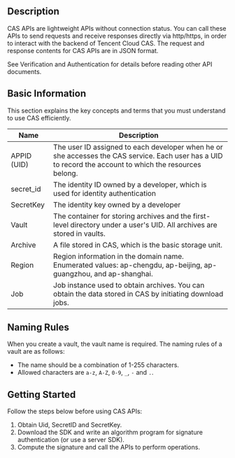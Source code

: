 ## Description

CAS APIs are lightweight APIs without connection status. You can call these APIs to send requests and receive responses directly via http/https, in order to interact with the backend of Tencent Cloud CAS. The request and response contents for CAS APIs are in JSON format.

See Verification and Authentication for details before reading other API documents.

## Basic Information

This section explains the key concepts and terms that you must understand to use CAS efficiently.

| Name | Description |
| ---------- | ---------------------------------------- |
| APPID (UID) | The user ID assigned to each developer when he or she accesses the CAS service. Each user has a UID to record the account to which the resources belong. |
| secret_id | The identity ID owned by a developer, which is used for identity authentication |
| SecretKey   | The identity key owned by a developer |
| Vault | The container for storing archives and the first-level directory under a user's UID. All archives are stored in vaults. |
| Archive | A file stored in CAS, which is the basic storage unit. |
| Region     | Region information in the domain name. Enumerated values: ap-chengdu, ap-beijing, ap-guangzhou, and ap-shanghai. |
| Job        | Job instance used to obtain archives. You can obtain the data stored in CAS by initiating download jobs. |

## Naming Rules

When you create a vault, the vault name is required. The naming rules of a vault are as follows:

-  The name should be a combination of 1-255 characters.
-  Allowed characters are `a-z`, `A-Z`, `0-9`, `_`, `-` and `.`.




## Getting Started

Follow the steps below before using CAS APIs:

1. Obtain Uid, SecretID and SecretKey.
2. Download the SDK and write an algorithm program for signature authentication (or use a server SDK).
3. Compute the signature and call the APIs to perform operations.

